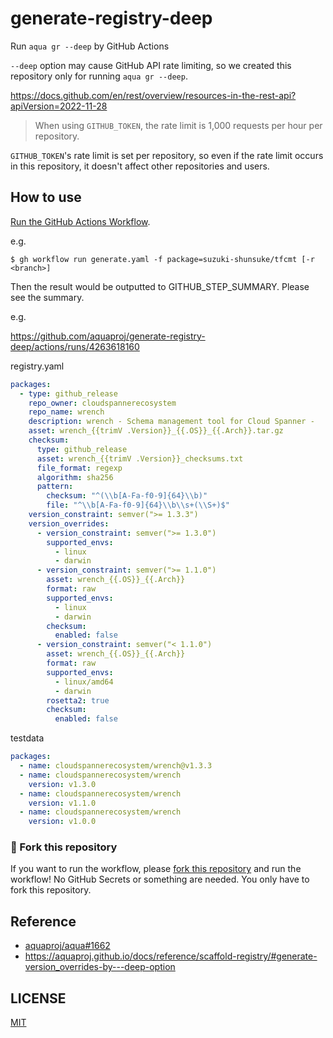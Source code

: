 # generate-registry-deep

Run `aqua gr --deep` by GitHub Actions

`--deep` option may cause GitHub API rate limiting, so we created this repository only for running `aqua gr --deep`.

https://docs.github.com/en/rest/overview/resources-in-the-rest-api?apiVersion=2022-11-28

> When using `GITHUB_TOKEN`, the rate limit is 1,000 requests per hour per repository.

`GITHUB_TOKEN`'s rate limit is set per repository, so even if the rate limit occurs in this repository, it doesn't affect other repositories and users.

## How to use

[Run the GitHub Actions Workflow](https://github.com/aquaproj/generate-registry-deep/actions/workflows/generate.yaml).

e.g.

```console
$ gh workflow run generate.yaml -f package=suzuki-shunsuke/tfcmt [-r <branch>]
```

Then the result would be outputted to GITHUB_STEP_SUMMARY.
Please see the summary.

e.g.

https://github.com/aquaproj/generate-registry-deep/actions/runs/4263618160

registry.yaml

```yaml
packages:
  - type: github_release
    repo_owner: cloudspannerecosystem
    repo_name: wrench
    description: wrench - Schema management tool for Cloud Spanner -
    asset: wrench_{{trimV .Version}}_{{.OS}}_{{.Arch}}.tar.gz
    checksum:
      type: github_release
      asset: wrench_{{trimV .Version}}_checksums.txt
      file_format: regexp
      algorithm: sha256
      pattern:
        checksum: "^(\\b[A-Fa-f0-9]{64}\\b)"
        file: "^\\b[A-Fa-f0-9]{64}\\b\\s+(\\S+)$"
    version_constraint: semver(">= 1.3.3")
    version_overrides:
      - version_constraint: semver(">= 1.3.0")
        supported_envs:
          - linux
          - darwin
      - version_constraint: semver(">= 1.1.0")
        asset: wrench_{{.OS}}_{{.Arch}}
        format: raw
        supported_envs:
          - linux
          - darwin
        checksum:
          enabled: false
      - version_constraint: semver("< 1.1.0")
        asset: wrench_{{.OS}}_{{.Arch}}
        format: raw
        supported_envs:
          - linux/amd64
          - darwin
        rosetta2: true
        checksum:
          enabled: false
```

testdata

```yaml
packages:
  - name: cloudspannerecosystem/wrench@v1.3.3
  - name: cloudspannerecosystem/wrench
    version: v1.3.0
  - name: cloudspannerecosystem/wrench
    version: v1.1.0
  - name: cloudspannerecosystem/wrench
    version: v1.0.0
```

### :rocket: Fork this repository

If you want to run the workflow, please [fork this repository](https://github.com/aquaproj/generate-registry-deep/fork) and run the workflow!
No GitHub Secrets or something are needed. You only have to fork this repository.

## Reference

- [aquaproj/aqua#1662](https://github.com/aquaproj/aqua/pull/1662)
- https://aquaproj.github.io/docs/reference/scaffold-registry/#generate-version_overrides-by---deep-option

## LICENSE

[MIT](LICENSE)
